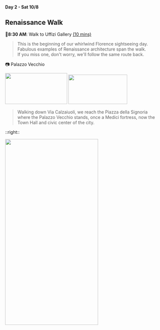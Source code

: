 #### Day 2 - Sat 10/8
## Renaissance Walk

🚶**8:30 AM**: Walk to Uffizi Gallery [(10 mins)](https://goo.gl/maps/DzviAUZLp9neK5zWA)

> This is the beginning of our whirlwind Florence sightseeing day.<br>
> Fabulous examples of Renaissance architecture span the walk.<br>
> If you miss one, don't worry, we'll follow the same route back. <br>

📷 Palazzo Vecchio 
<td>
<img src="/palazzo-vecchio-firenze.jpg" height="100" width="200">
</td>
<td>
<img src="/courtyard-palazzo-vecchio.jpg" height="95" width="190">
</td>

> Walking down Via Calzaiuoli, we reach the Piazza della Signoria where the Palazzo Vecchio stands, once a Medici fortress, now the Town Hall and civic center of the city. 

::right::

<img src="/florence-renaissance-walk.jpg" height="600" width="300" style="margin:auto"/>
